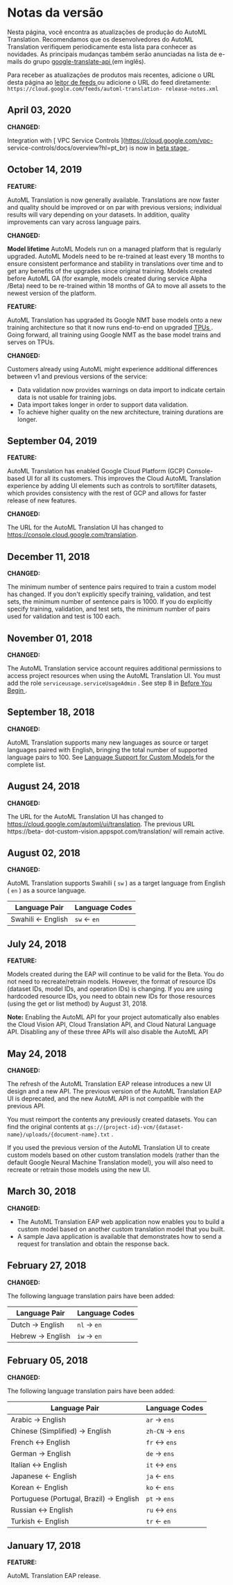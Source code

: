 #  Notas da versão

Nesta página, você encontra as atualizações de produção do AutoML Translation.
Recomendamos que os desenvolvedores do AutoML Translation verifiquem
periodicamente esta lista para conhecer as novidades. As principais mudanças
também serão anunciadas na lista de e-mails do grupo [ google-translate-api
](https://groups.google.com/forum/?hl=pt_br#!forum/google-translate-api) (em
inglês).

Para receber as atualizações de produtos mais recentes, adicione o URL desta
página ao [ leitor de feeds
](https://wikipedia.org/wiki/Comparison_of_feed_aggregators) ou adicione o URL
do feed diretamente: ` https://cloud.google.com/feeds/automl-translation-
release-notes.xml `

##  April 03, 2020

**CHANGED:**

Integration with [ VPC Service Controls ](https://cloud.google.com/vpc-
service-controls/docs/overview?hl=pt_br) is now in [ beta stage
](https://cloud.google.com/products/?hl=pt_br#product-launch-stages) .

##  October 14, 2019

**FEATURE:**

AutoML Translation is now generally available. Translations are now faster and
quality should be improved or on par with previous versions; individual
results will vary depending on your datasets. In addition, quality
improvements can vary across language pairs.

**CHANGED:**

**Model lifetime** AutoML Models run on a managed platform that is regularly
upgraded. AutoML Models need to be re-trained at least every 18 months to
ensure consistent performance and stability in translations over time and to
get any benefits of the upgrades since original training. Models created
before AutoML GA (for example, models created during service Alpha /Beta) need
to be re-trained within 18 months of GA to move all assets to the newest
version of the platform.

**FEATURE:**

AutoML Translation has upgraded its Google NMT base models onto a new training
architecture so that it now runs end-to-end on upgraded [ TPUs
](https://cloud.google.com/tpu/docs/tpus?hl=pt_br) . Going forward, all
training using Google NMT as the base model trains and serves on TPUs.

**CHANGED:**

Customers already using AutoML might experience additional differences between
v1 and previous versions of the service:

  * Data validation now provides warnings on data import to indicate certain data is not usable for training jobs. 
  * Data import takes longer in order to support data validation. 
  * To achieve higher quality on the new architecture, training durations are longer. 

##  September 04, 2019

**FEATURE:**

AutoML Translation has enabled Google Cloud Platform (GCP) Console-based UI
for all its customers. This improves the Cloud AutoML Translation experience
by adding UI elements such as controls to sort/filter datasets, which provides
consistency with the rest of GCP and allows for faster release of new
features.

**CHANGED:**

The URL for the AutoML Translation UI has changed to
https://console.cloud.google.com/translation.

##  December 11, 2018

**CHANGED:**

The minimum number of sentence pairs required to train a custom model has
changed. If you don't explicitly specify training, validation, and test sets,
the minimum number of sentence pairs is 1000. If you do explicitly specify
training, validation, and test sets, the minimum number of pairs used for
validation and test is 100 each.

##  November 01, 2018

**CHANGED:**

The AutoML Translation service account requires additional permissions to
access project resources when using the AutoML Translation UI. You must add
the role ` serviceusage.serviceUsageAdmin ` . See step 8 in [ Before You Begin
](https://cloud.google.com/translate/automl/docs/before-you-begin?hl=pt_br) .

##  September 18, 2018

**CHANGED:**

AutoML Translation supports many new languages as source or target languages
paired with English, bringing the total number of supported language pairs to
100. See [ Language Support for Custom Models
](https://cloud.google.com/translate/automl/docs/languages?hl=pt_br) for the
complete list.

##  August 24, 2018

**CHANGED:**

The URL for the AutoML Translation UI has changed to
https://cloud.google.com/automl/ui/translation. The previous URL https://beta-
dot-custom-vision.appspot.com/translation/ will remain active.

##  August 02, 2018

**CHANGED:**

AutoML Translation supports Swahili ( ` sw ` ) as a target language from
English ( ` en ` ) as a source language.

Language Pair  |  Language Codes  
---|---  
Swahili <\- English  |  ` sw ` <\- ` en `  
  
##  July 24, 2018

**FEATURE:**

Models created during the EAP will continue to be valid for the Beta. You do
not need to recreate/retrain models. However, the format of resource IDs
(dataset IDs, model IDs, and operation IDs) is changing. If you are using
hardcoded resource IDs, you need to obtain new IDs for those resources (using
the get or list method) by August 31, 2018.

**Note:** Enabling the AutoML API for your project automatically also enables
the Cloud Vision API, Cloud Translation API, and Cloud Natural Language API.
Disabling any of these three APIs will also disable the AutoML API

##  May 24, 2018

**CHANGED:**

The refresh of the AutoML Translation EAP release introduces a new UI design
and a new API. The previous version of the AutoML Translation EAP UI is
deprecated, and the new AutoML API is not compatible with the previous API.

You must reimport the contents any previously created datasets. You can find
the original contents at ` gs://{project-id}-vcm/{dataset-
name}/uploads/{document-name}.txt ` .

If you used the previous version of the AutoML Translation UI to create custom
models based on other custom translation models (rather than the default
Google Neural Machine Translation model), you will also need to recreate or
retrain those models using the new UI.

##  March 30, 2018

**CHANGED:**

  * The AutoML Translation EAP web application now enables you to build a custom model based on another custom translation model that you built. 
  * A sample Java application is available that demonstrates how to send a request for translation and obtain the response back. 

##  February 27, 2018

**CHANGED:**

The following language translation pairs have been added:

Language Pair  |  Language Codes  
---|---  
Dutch -> English  |  ` nl ` -> ` en `  
Hebrew -> English  |  ` iw ` -> ` en `  
  
##  February 05, 2018

**CHANGED:**

The following language translation pairs have been added:

Language Pair  |  Language Codes  
---|---  
Arabic -> English  |  ` ar ` -> ` ens `  
Chinese (Simplified) -> English  |  ` zh-CN ` -> ` ens `  
French <-> English  |  ` fr ` <-> ` ens `  
German -> English  |  ` de ` -> ` ens `  
Italian <-> English  |  ` it ` <-> ` ens `  
Japanese <\- English  |  ` ja ` <\- ` ens `  
Korean <\- English  |  ` ko ` <\- ` ens `  
Portuguese (Portugal, Brazil) -> English  |  ` pt ` -> ` ens `  
Russian <-> English  |  ` ru ` <-> ` ens `  
Turkish <\- English  |  ` tr ` <\- ` en `  
  
##  January 17, 2018

**FEATURE:**

AutoML Translation EAP release.


